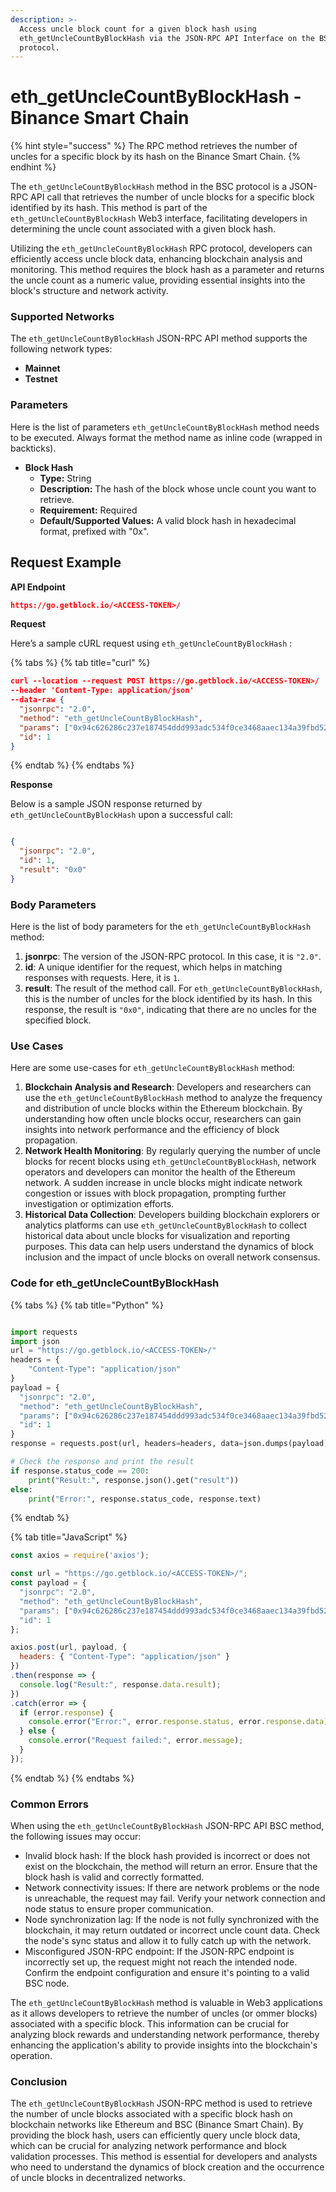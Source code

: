 ```yaml
---
description: >-
  Access uncle block count for a given block hash using
  eth_getUncleCountByBlockHash via the JSON-RPC API Interface on the BSC
  protocol.
---
```


# eth\_getUncleCountByBlockHash - Binance Smart Chain

{% hint style="success" %}
The RPC method retrieves the number of uncles for a specific block by its hash on the Binance Smart Chain.
{% endhint %}

The `eth_getUncleCountByBlockHash` method in the BSC protocol is a JSON-RPC API call that retrieves the number of uncle blocks for a specific block identified by its hash. This method is part of the `eth_getUncleCountByBlockHash` Web3 interface, facilitating developers in determining the uncle count associated with a given block hash.

Utilizing the `eth_getUncleCountByBlockHash` RPC protocol, developers can efficiently access uncle block data, enhancing blockchain analysis and monitoring. This method requires the block hash as a parameter and returns the uncle count as a numeric value, providing essential insights into the block's structure and network activity.

### Supported Networks

The `eth_getUncleCountByBlockHash` JSON-RPC API method supports the following network types:

* **Mainnet**
* **Testnet**

### Parameters

Here is the list of parameters `eth_getUncleCountByBlockHash` method needs to be executed. Always format the method name as inline code (wrapped in backticks).

* **Block Hash**
  * **Type:** String
  * **Description:** The hash of the block whose uncle count you want to retrieve.
  * **Requirement:** Required
  * **Default/Supported Values:** A valid block hash in hexadecimal format, prefixed with "0x".

## Request Example

**API Endpoint**

```json
https://go.getblock.io/<ACCESS-TOKEN>/
```

**Request**

Here’s a sample cURL request using `eth_getUncleCountByBlockHash` :

{% tabs %}
{% tab title="curl" %}
```json
curl --location --request POST https://go.getblock.io/<ACCESS-TOKEN>/
--header 'Content-Type: application/json' 
--data-raw {
  "jsonrpc": "2.0",
  "method": "eth_getUncleCountByBlockHash",
  "params": ["0x94c626286c237e187454ddd993adc534f0ce3468aaec134a39fbd52185cc3a5f"],
  "id": 1
}
```
{% endtab %}
{% endtabs %}

**Response**

Below is a sample JSON response returned by `eth_getUncleCountByBlockHash` upon a successful call:

```json

{
  "jsonrpc": "2.0",
  "id": 1,
  "result": "0x0"
}

```

### Body Parameters

Here is the list of body parameters for the `eth_getUncleCountByBlockHash` method:

1. **jsonrpc**: The version of the JSON-RPC protocol. In this case, it is `"2.0"`.
2. **id**: A unique identifier for the request, which helps in matching responses with requests. Here, it is `1`.
3. **result**: The result of the method call. For `eth_getUncleCountByBlockHash`, this is the number of uncles for the block identified by its hash. In this response, the result is `"0x0"`, indicating that there are no uncles for the specified block.

### Use Cases

Here are some use-cases for `eth_getUncleCountByBlockHash` method:

1. **Blockchain Analysis and Research**: Developers and researchers can use the `eth_getUncleCountByBlockHash` method to analyze the frequency and distribution of uncle blocks within the Ethereum blockchain. By understanding how often uncle blocks occur, researchers can gain insights into network performance and the efficiency of block propagation.
2. **Network Health Monitoring**: By regularly querying the number of uncle blocks for recent blocks using `eth_getUncleCountByBlockHash`, network operators and developers can monitor the health of the Ethereum network. A sudden increase in uncle blocks might indicate network congestion or issues with block propagation, prompting further investigation or optimization efforts.
3. **Historical Data Collection**: Developers building blockchain explorers or analytics platforms can use `eth_getUncleCountByBlockHash` to collect historical data about uncle blocks for visualization and reporting purposes. This data can help users understand the dynamics of block inclusion and the impact of uncle blocks on overall network consensus.

### Code for eth\_getUncleCountByBlockHash

{% tabs %}
{% tab title="Python" %}
```python

import requests
import json
url = "https://go.getblock.io/<ACCESS-TOKEN>/"
headers = {
    "Content-Type": "application/json"
}
payload = {
  "jsonrpc": "2.0",
  "method": "eth_getUncleCountByBlockHash",
  "params": ["0x94c626286c237e187454ddd993adc534f0ce3468aaec134a39fbd52185cc3a5f"],
  "id": 1
}
response = requests.post(url, headers=headers, data=json.dumps(payload))

# Check the response and print the result
if response.status_code == 200:
    print("Result:", response.json().get("result"))
else:
    print("Error:", response.status_code, response.text)

```
{% endtab %}

{% tab title="JavaScript" %}
```javascript
const axios = require('axios');

const url = "https://go.getblock.io/<ACCESS-TOKEN>/";
const payload = {
  "jsonrpc": "2.0",
  "method": "eth_getUncleCountByBlockHash",
  "params": ["0x94c626286c237e187454ddd993adc534f0ce3468aaec134a39fbd52185cc3a5f"],
  "id": 1
};

axios.post(url, payload, {
  headers: { "Content-Type": "application/json" }
})
.then(response => {
  console.log("Result:", response.data.result);
})
.catch(error => {
  if (error.response) {
    console.error("Error:", error.response.status, error.response.data);
  } else {
    console.error("Request failed:", error.message);
  }
});
```
{% endtab %}
{% endtabs %}

### Common Errors

When using the `eth_getUncleCountByBlockHash` JSON-RPC API BSC method, the following issues may occur:

* Invalid block hash: If the block hash provided is incorrect or does not exist on the blockchain, the method will return an error. Ensure that the block hash is valid and correctly formatted.
* Network connectivity issues: If there are network problems or the node is unreachable, the request may fail. Verify your network connection and node status to ensure proper communication.
* Node synchronization lag: If the node is not fully synchronized with the blockchain, it may return outdated or incorrect uncle count data. Check the node's sync status and allow it to fully catch up with the network.
* Misconfigured JSON-RPC endpoint: If the JSON-RPC endpoint is incorrectly set up, the request might not reach the intended node. Confirm the endpoint configuration and ensure it's pointing to a valid BSC node.

The `eth_getUncleCountByBlockHash` method is valuable in Web3 applications as it allows developers to retrieve the number of uncles (or ommer blocks) associated with a specific block. This information can be crucial for analyzing block rewards and understanding network performance, thereby enhancing the application's ability to provide insights into the blockchain's operation.

### Conclusion

The `eth_getUncleCountByBlockHash` JSON-RPC method is used to retrieve the number of uncle blocks associated with a specific block hash on blockchain networks like Ethereum and BSC (Binance Smart Chain). By providing the block hash, users can efficiently query uncle block data, which can be crucial for analyzing network performance and block validation processes. This method is essential for developers and analysts who need to understand the dynamics of block creation and the occurrence of uncle blocks in decentralized networks.
